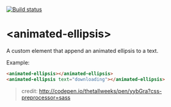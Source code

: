 [![Build status](https://travis-ci.org/dcache-elements/animated-ellipsis.svg?branch=master)](https://travis-ci.org/dcache-elements/animated-ellipsis)


# \<animated-ellipsis\>

A custom element that append an animated ellipsis to a text.

Example:
```html
<animated-ellipsis></animated-ellipsis>
<animated-ellipsis text="downloading"></animated-ellipsis>
```

> credit: http://codepen.io/thetallweeks/pen/yybGra?css-preprocessor=sass